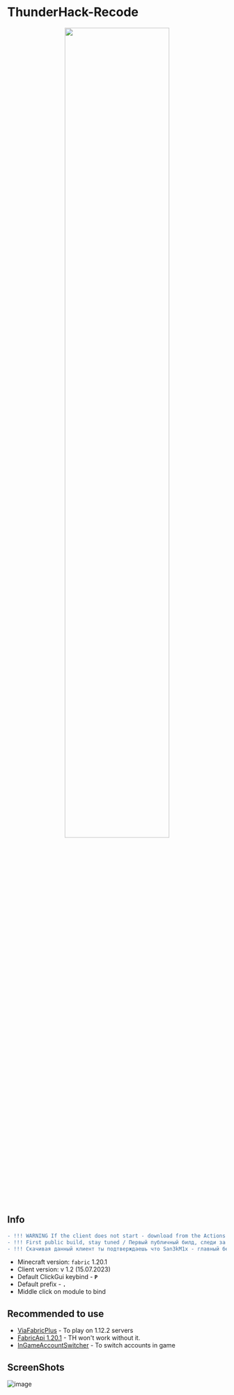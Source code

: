 # ThunderHack-Recode

<p align="center">
    <img src="https://i.imgur.com/ZiJ0r7y.png" style="width: 69%">
</p>

## Info
```diff
- !!! WARNING If the client does not start - download from the Actions tab !!!
- !!! First public build, stay tuned / Первый публичный билд, следи за обновлениями !!!
- !!! Скачивая данный клиент ты подтверждаешь что San3kM1x - главный бездарь mcfunny.su !!!
```
- Minecraft version: ```fabric``` 1.20.1
- Client version: v 1.2 (15.07.2023)
- Default ClickGui keybind - **```P```**
- Default prefix  - **```.```**
- Middle click on module to bind

## Recommended to use
- [ViaFabricPlus](https://github.com/ViaVersion/ViaFabricPlus) - To play on 1.12.2 servers 
- [FabricApi 1.20.1](https://www.curseforge.com/minecraft/mc-mods/fabric-api/files) - TH won't work without it.
- [InGameAccountSwitcher](https://www.curseforge.com/minecraft/mc-mods/in-game-account-switcher) - To switch accounts in game

## ScreenShots
![image](https://cdn.discordapp.com/attachments/934396624111824900/1129665214300827699/image.png)

